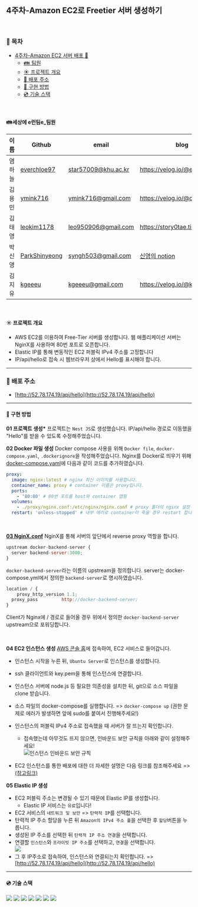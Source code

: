 ## 4주차-Amazon EC2로 Freetier 서버 생성하기

<br />

### :bookmark: 목차

- [4주차-Amazon EC2 서버 배포 💫](#4주차-amazon-ec2로-freetier-서버-생성하기)
  - [:family: 팀원](#family세상에-e런팀e팀원)
  - [:sunny: ​프로젝트 개요](#sunny-프로젝트-개요)
  - [:star2: 배포 주소](#배포-주소)
  - [:key: 구현 방법](#key-구현-방법)
  - [:cd: 기술 스택](#cd-기술-스택)

<br />

#### :family:세상에 e런팀e\_팀원

| 이름   | Github                                            | email               | blog                                                                                   |
| ------ | ------------------------------------------------- | ------------------- | -------------------------------------------------------------------------------------- |
| 염하늘 | [everchloe97](https://github.com/everchloe97)     | star57009@khu.ac.kr | https://velog.io/@everchloe97                                                          |
| 김용민 | [ymink716](https://github.com/ymink716)           | ymink716@gmail.com  | https://velog.io/@calm0_0                                                              |
| 김태영 | [leokim1178](https://github.com/leokim1178)       | leo950906@gmail.com | https://story0tae.tistory.com/                                                         |
| 박신영 | [ParkShinyeong](https://github.com/ParkShinyeong) | syngh503@gmail.com  | [신영의 notion](https://sudsy-action-667.notion.site/5ed77b24085f42b8bd1c9e5c0b37d25d) |
| 김지유 | [kgeeeu](https://github.com/scvgood287)           | kgeeeu@gmail.com    | https://velog.io/@kgeeeu                                                               |

<br />

#### :sunny: 프로젝트 개요

- AWS EC2를 이용하여 Free-Tier 서버를 생성합니다. 웹 애플리케이션 서버는 NginX를 사용하며 80번 포트로 오픈합니다.
- Elastic IP를 통해 변동적인 EC2 퍼블릭 IPv4 주소를 고정합니다
- IP/api/hello로 접속 시 웹브라우저 상에서 Hello를 표시해야 합니다.
  <br />

---

### :star2: 배포 주소

- [http://52.78.174.19/api/hello](http://52.78.174.19/api/hello)

---

#### :key: 구현 방법

**01 프로젝트 생성\***
프로젝트는 `Nest JS`로 생성했습니다.
IP/api/hello 경로로 이동했을 "Hello"를 받을 수 있도록 수정해주었습니다.
<br />

**02 Docker 파일 생성**
Docker compose 사용을 위해 `Docker file`, `docker-compose.yaml`, `.dockerignore`을 작성해주었습니다.
Nginx를 Docker로 띄우기 위해 [docker-compose.yaml](./docker-compose.yaml)에 다음과 같이 코드를 추가하였습니다.

```yaml
proxy:
  image: nginx:latest # nginx 최신 이미지를 사용합니다.
  container_name: proxy # container 이름은 proxy입니다.
  ports:
    - '80:80' # 80번 포트를 host와 container 맵핑
  volumes:
    - ./proxy/nginx.conf:/etc/nginx/nginx.conf # proxy 폴더의 nginx 설정 파일을 volume 맵핑
  restart: 'unless-stopped' # 내부 에러로 container이 죽을 경우 restart 합니다.
```

  <br />

**[03 NginX.conf](./proxy/nginx.conf)**
NginX를 통해 서버의 앞단에서 reverse proxy 역할을 합니다.

```js
upstream docker-backend-server {
  server backend-server:3000;
}
```

`docker-backend-server`라는 이름의 upstream을 정의합니다.
server는 docker-compose.yml에서 정의한 `backend-server`로 명시하였습니다.

```js
location / {
	proxy_http_version 1.1;
  proxy_pass         http://docker-backend-server;
}
```

Client가 Nginx에 / 경로로 들어올 경우 위에서 정의한 `docker-backend-server` upstream으로 포워딩합니다.

  <br />

**04 EC2 인스턴스 생성**
[AWS 콘솔 홈](https://ap-northeast-2.console.aws.amazon.com/console/home?region=ap-northeast-2)에 접속하여, EC2 서비스로 들어갑니다.

- 인스턴스 시작을 누른 뒤, `Ubuntu Server`로 인스턴스를 생성합니다.
- ssh 클라이언트와 key.pem을 통해 인스턴스에 연결합니다.
- 인스턴스 서버에 node.js 등 필요한 의존성을 설치한 뒤, git으로 소스 파일을 clone 받습니다.
- 소스 파일의 docker-compose를 실행합니다. => `docker-compose up`
  (권한 문제로 에러가 발생하면 앞에 sudo를 붙여서 진행해주세요!)
- 인스턴스의 퍼블릭 IPv4 주소로 접속했을 때 서버가 잘 뜨는지 확인합니다.

  - 접속했는데 아무것도 뜨지 않으면, 인바운드 보안 규칙을 아래와 같이 설정해주세요! <br />
    ![인스턴스 인바운드 보안 규칙](https://media.discordapp.net/attachments/879215554379018243/998762888338616360/unknown.png)

- EC2 인스턴스를 통한 배포에 대한 더 자세한 설명은 다음 링크를 참조해주세요 => [(참고링크)](https://sudsy-action-667.notion.site/Day-54-AWS-EC2-S3-f188044031fa46789bdaae9d22d97819)
  <br />

**05 Elastic IP 생성**

- EC2 퍼블릭 주소는 변경될 수 있기 때문에 Elastic IP를 생성합니다.
  - Elastic IP 서비스는 `유료`입니다!
- EC2 서비스의 `네트워크 및 보안` => `탄력적 IP`를 선택합니다.
- 탄력적 IP 주소 할당을 누른 뒤 `Amazon의 IPv4 주소 풀`을 선택한 후 `할당`버튼을 누릅니다.
- 생성된 IP 주소를 선택한 뒤 `탄력적 IP 주소 연결`을 선택합니다.
- 연결할 `인스턴스`와 `프라이빗 IP 주소`를 선택하고, `연결`을 선택합니다. <br />
  ![](https://cdn.discordapp.com/attachments/879215554379018243/998766997494050906/unknown.png)
- 그 후 IP주소로 접속하여, 인스턴스와 연결되는지 확인합니다. => [http://52.78.174.19/api/hello](http://52.78.174.19/api/hello)
  <br />

---

#### :cd: 기술 스택

<img src="https://img.shields.io/badge/Typescript-3178C6?style=flat&logo=typescript&logoColor=white"/>
<img src="https://img.shields.io/badge/NestJS-E0234E?style=flat&logo=nestjs&logoColor=white"/>
<img src="https://img.shields.io/badge/Docker-2496ED?style=flat&logo=docker&logoColor=white"/>
<img src="https://img.shields.io/badge/NodeJS-339933?style=flat&logo=nodejs&logoColor=white"/>
<img src="https://img.shields.io/badge/GitHub-181717?style=flat&logo=github&logoColor=white"/>
<img src="https://img.shields.io/badge/NGINX-DC382D?style=flat&logo=NGINX&logoColor=white"/>
<img src="https://img.shields.io/badge/EC2-FF9900?style=flat-square&logo=AmazonAWS&logoColor=white"/>

<br><br/>
